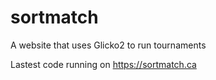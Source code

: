 # sortmatch
A website that uses Glicko2 to run tournaments

Lastest code running on https://sortmatch.ca
